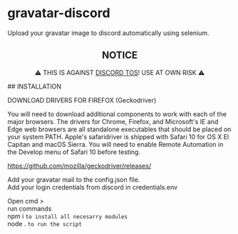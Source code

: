 # gravatar-discord
Upload your gravatar image to discord automatically using selenium. 

<div align="center">
  
## NOTICE
⚠️ THIS IS AGAINST [DISCORD TOS](https://discord.com/terms)! USE AT OWN RISK ⚠️
</div>
## INSTALLATION

DOWNLOAD DRIVERS FOR FIREFOX (Geckodriver)

You will need to download additional components to work with each of the major browsers. The drivers for Chrome, Firefox, and Microsoft's IE and Edge web browsers are all standalone executables that should be placed on your system PATH. Apple's safaridriver is shipped with Safari 10 for OS X El Capitan and macOS Sierra. You will need to enable Remote Automation in the Develop menu of Safari 10 before testing.

https://github.com/mozilla/geckodriver/releases/

Add your gravatar mail to the config.json file.<br>
Add your login credentials from discord in credentials.env

Open cmd > <br>
run commands <br>
  npm i `to install all necesarry modules` <br>
  node . `to run the script`
